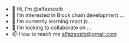 - 👋 Hi, I’m @alfazsozib
- 👀 I’m interested in Block chain development ...
- 🌱 I’m currently learning react js...
- 💞️ I’m looking to collaborate on ...
- 📫 How to reach me alfazsozib@gmail.com

<!---
alfazsozib/alfazsozib is a ✨ special ✨ repository because its `README.md` (this file) appears on your GitHub profile.
You can click the Preview link to take a look at your changes.
--->
